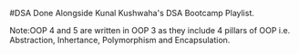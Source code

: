 #DSA Done Alongside Kunal Kushwaha's DSA Bootcamp Playlist.

Note:OOP 4 and 5 are written in OOP 3 as they include 4 pillars of OOP i.e. Abstraction, Inhertance, Polymorphism and Encapsulation.

